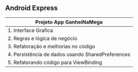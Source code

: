 ## Android Express      

| Projeto App GanheiNaMega |
| ----------------------------- |
| 1. Interface Grafica |
| 2. Regras e lógica de negócio |
| 3. Refatoração e melhorias no código |
| 4. Persistência de dados usando SharedPreferences |
| 5. Refatorando código para ViewBinding |
